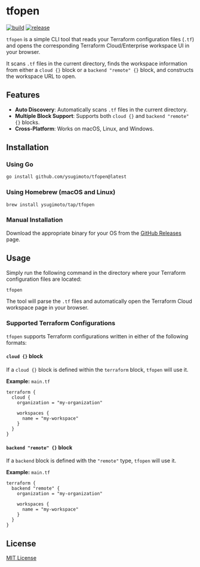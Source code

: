 # tfopen

[![build](https://github.com/ysugimoto/tfopen/actions/workflows/build.yml/badge.svg)](https://github.com/ysugimoto/tfopen/actions/workflows/build.yml)
[![release](https://github.com/ysugimoto/tfopen/actions/workflows/release.yml/badge.svg)](https://github.com/ysugimoto/tfopen/actions/workflows/release.yml)

`tfopen` is a simple CLI tool that reads your Terraform configuration files (`.tf`) and opens the corresponding Terraform Cloud/Enterprise workspace UI in your browser.

It scans `.tf` files in the current directory, finds the workspace information from either a `cloud {}` block or a `backend "remote" {}` block, and constructs the workspace URL to open.

## Features

- **Auto Discovery**: Automatically scans `.tf` files in the current directory.
- **Multiple Block Support**: Supports both `cloud {}` and `backend "remote" {}` blocks.
- **Cross-Platform**: Works on macOS, Linux, and Windows.

## Installation

### Using Go

```bash
go install github.com/ysugimoto/tfopen@latest
```

### Using Homebrew (macOS and Linux)

```bash
brew install ysugimoto/tap/tfopen
```

### Manual Installation

Download the appropriate binary for your OS from the [GitHub Releases](https://github.com/ysugimoto/tfopen/releases) page.

## Usage

Simply run the following command in the directory where your Terraform configuration files are located:

```bash
tfopen
```

The tool will parse the `.tf` files and automatically open the Terraform Cloud workspace page in your browser.

### Supported Terraform Configurations

`tfopen` supports Terraform configurations written in either of the following formats:

#### `cloud {}` block

If a `cloud {}` block is defined within the `terraform` block, `tfopen` will use it.

**Example:** `main.tf`
```hcl
terraform {
  cloud {
    organization = "my-organization"

    workspaces {
      name = "my-workspace"
    }
  }
}
```

#### `backend "remote" {}` block

If a `backend` block is defined with the `"remote"` type, `tfopen` will use it.

**Example:** `main.tf`
```hcl
terraform {
  backend "remote" {
    organization = "my-organization"

    workspaces {
      name = "my-workspace"
    }
  }
}
```

## License

[MIT License](./LICENSE)